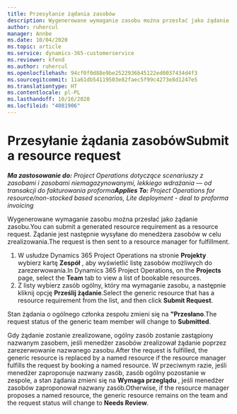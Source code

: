 ```yaml
---
title: Przesyłanie żądania zasobów
description: Wygenerowane wymaganie zasobu można przesłać jako żądanie zasobu. Żądanie jest następnie wysyłane do menedżera zasobów w celu zrealizowania.
author: ruhercul
manager: Annbe
ms.date: 10/04/2020
ms.topic: article
ms.service: dynamics-365-customerservice
ms.reviewer: kfend
ms.author: ruhercul
ms.openlocfilehash: 94cf0f0d88e9be2522936b45122ed0037434d4f3
ms.sourcegitcommit: 11a61db54119503e82faec5f99c4273e8d1247e5
ms.translationtype: HT
ms.contentlocale: pl-PL
ms.lasthandoff: 10/16/2020
ms.locfileid: "4081906"
---
```

# <a name="submit-a-resource-request"></a><span data-ttu-id="be626-104">Przesyłanie żądania zasobów</span><span class="sxs-lookup"><span data-stu-id="be626-104">Submit a resource request</span></span>

<span data-ttu-id="be626-105">_**Ma zastosowanie do:** Project Operations dotyczące scenariuszy z zasobami i zasobami niemagazynowanymi, lekkiego wdrażania — od transakcji do fakturowania proforma_</span><span class="sxs-lookup"><span data-stu-id="be626-105">_**Applies To:** Project Operations for resource/non-stocked based scenarios, Lite deployment - deal to proforma invoicing_</span></span>

<span data-ttu-id="be626-106">Wygenerowane wymaganie zasobu można przesłać jako żądanie zasobu.</span><span class="sxs-lookup"><span data-stu-id="be626-106">You can submit a generated resource requirement as a resource request.</span></span> <span data-ttu-id="be626-107">Żądanie jest następnie wysyłane do menedżera zasobów w celu zrealizowania.</span><span class="sxs-lookup"><span data-stu-id="be626-107">The request is then sent to a resource manager for fulfillment.</span></span>

1. <span data-ttu-id="be626-108">W usłudze Dynamics 365 Project Operations na stronie **Projekty** wybierz kartę **Zespół** , aby wyświetlić listę zasobów możliwych do zarezerwowania.</span><span class="sxs-lookup"><span data-stu-id="be626-108">In Dynamics 365 Project Operations, on the **Projects** page, select the **Team** tab to view a list of bookable resources.</span></span> 
2. <span data-ttu-id="be626-109">Z listy wybierz zasób ogólny, który ma wymaganie zasobu, a następnie kliknij opcję **Prześlij żądanie**.</span><span class="sxs-lookup"><span data-stu-id="be626-109">Select the generic resource that has a resource requirement from the list, and then click **Submit Request**.</span></span>

<span data-ttu-id="be626-110">Stan żądania o ogólnego członka zespołu zmieni się na **"Przesłano**.</span><span class="sxs-lookup"><span data-stu-id="be626-110">The request status of the generic team member will change to **Submitted**.</span></span>

<span data-ttu-id="be626-111">Gdy żądanie zostanie zrealizowane, ogólny zasób zostanie zastąpiony nazwanym zasobem, jeśli menedżer zasobów zrealizował żądanie poprzez zarezerwowanie nazwanego zasobu.</span><span class="sxs-lookup"><span data-stu-id="be626-111">After the request is fulfilled, the generic resource is replaced by a named resource if the resource manager fulfills the request by booking a named resource.</span></span> <span data-ttu-id="be626-112">W przeciwnym razie, jeśli menedżer zaproponuje nazwany zasób, zasób ogólny pozostanie w zespole, a stan żądania zmieni się na **Wymaga przeglądu** , jeśli menedżer zasobów zaproponował nazwany zasób.</span><span class="sxs-lookup"><span data-stu-id="be626-112">Otherwise, if the resource manager proposes a named resource, the generic resource remains on the team and the request status will change to **Needs Review**.</span></span>
